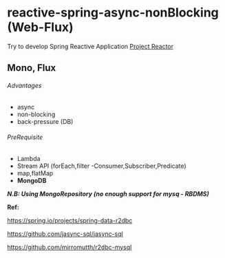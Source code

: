 # reactive-spring-async-nonBlocking   (Web-Flux)
Try to develop Spring Reactive Application [Project Reactor](https://projectreactor.io/)

## Mono, Flux

###### Advantages
* async
* non-blocking
* back-pressure (DB)

###### PreRequisite 
* Lambda
* Stream API (forEach,filter -Consumer,Subscriber,Predicate)
* map,flatMap
* **MongoDB**


***N.B: Using MongoRepository (no enough support for mysq - RBDMS)***

**Ref:** 

https://spring.io/projects/spring-data-r2dbc

https://github.com/jasync-sql/jasync-sql

https://github.com/mirromutth/r2dbc-mysql

